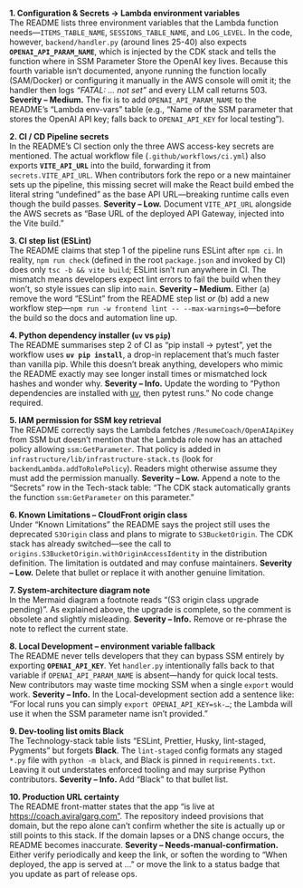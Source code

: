 **1. Configuration & Secrets → Lambda environment variables**  
The README lists three environment variables that the Lambda function needs—`ITEMS_TABLE_NAME`, `SESSIONS_TABLE_NAME`, and `LOG_LEVEL`. In the code, however, `backend/handler.py` (around lines 25-40) also expects **`OPENAI_API_PARAM_NAME`**, which is injected by the CDK stack and tells the function where in SSM Parameter Store the OpenAI key lives. Because this fourth variable isn’t documented, anyone running the function locally (SAM/Docker) or configuring it manually in the AWS console will omit it; the handler then logs _“FATAL: … not set”_ and every LLM call returns 503. **Severity – Medium.** The fix is to add `OPENAI_API_PARAM_NAME` to the README’s “Lambda env-vars” table (e.g., “Name of the SSM parameter that stores the OpenAI API key; falls back to `OPENAI_API_KEY` for local testing”).

**2. CI / CD Pipeline secrets**  
In the README’s CI section only the three AWS access-key secrets are mentioned. The actual workflow file (`.github/workflows/ci.yml`) also exports **`VITE_API_URL`** into the build, forwarding it from `secrets.VITE_API_URL`. When contributors fork the repo or a new maintainer sets up the pipeline, this missing secret will make the React build embed the literal string “undefined” as the base API URL—breaking runtime calls even though the build passes. **Severity – Low.** Document `VITE_API_URL` alongside the AWS secrets as “Base URL of the deployed API Gateway, injected into the Vite build.”

**3. CI step list (ESLint)**  
The README claims that step 1 of the pipeline runs ESLint after `npm ci`. In reality, `npm run check` (defined in the root `package.json` and invoked by CI) does only `tsc -b && vite build`; ESLint isn’t run anywhere in CI. The mismatch means developers expect lint errors to fail the build when they won’t, so style issues can slip into `main`. **Severity – Medium.** Either (a) remove the word “ESLint” from the README step list _or_ (b) add a new workflow step—`npm run -w frontend lint -- --max-warnings=0`—before the build so the docs and automation line up.

**4. Python dependency installer (`uv` vs `pip`)**  
The README summarises step 2 of CI as “pip install → pytest”, yet the workflow uses **`uv pip install`**, a drop-in replacement that’s much faster than vanilla pip. While this doesn’t break anything, developers who mimic the README exactly may see longer install times or mismatched lock hashes and wonder why. **Severity – Info.** Update the wording to “Python dependencies are installed with [uv](https://github.com/astral-sh/uv), then pytest runs.” No code change required.

**5. IAM permission for SSM key retrieval**  
The README correctly says the Lambda fetches `/ResumeCoach/OpenAIApiKey` from SSM but doesn’t mention that the Lambda role now has an attached policy allowing `ssm:GetParameter`. That policy is added in `infrastructure/lib/infrastructure-stack.ts` (look for `backendLambda.addToRolePolicy`). Readers might otherwise assume they must add the permission manually. **Severity – Low.** Append a note to the “Secrets” row in the Tech-stack table: “The CDK stack automatically grants the function `ssm:GetParameter` on this parameter.”

**6. Known Limitations – CloudFront origin class**  
Under “Known Limitations” the README says the project still uses the deprecated `S3Origin` class and plans to migrate to `S3BucketOrigin`. The CDK stack has already switched—see the call to `origins.S3BucketOrigin.withOriginAccessIdentity` in the distribution definition. The limitation is outdated and may confuse maintainers. **Severity – Low.** Delete that bullet or replace it with another genuine limitation.

**7. System-architecture diagram note**  
In the Mermaid diagram a footnote reads “(S3 origin class upgrade pending)”. As explained above, the upgrade is complete, so the comment is obsolete and slightly misleading. **Severity – Info.** Remove or re-phrase the note to reflect the current state.

**8. Local Development – environment variable fallback**  
The README never tells developers that they can bypass SSM entirely by exporting **`OPENAI_API_KEY`**. Yet `handler.py` intentionally falls back to that variable if `OPENAI_API_PARAM_NAME` is absent—handy for quick local tests. New contributors may waste time mocking SSM when a single `export` would work. **Severity – Info.** In the Local-development section add a sentence like: “For local runs you can simply `export OPENAI_API_KEY=sk-…`; the Lambda will use it when the SSM parameter name isn’t provided.”

**9. Dev-tooling list omits Black**  
The Technology-stack table lists “ESLint, Prettier, Husky, lint-staged, Pygments” but forgets **Black**. The `lint-staged` config formats any staged `*.py` file with `python -m black`, and Black is pinned in `requirements.txt`. Leaving it out understates enforced tooling and may surprise Python contributors. **Severity – Info.** Add “Black” to that bullet list.

**10. Production URL certainty**  
The README front-matter states that the app “is live at https://coach.aviralgarg.com”. The repository indeed provisions that domain, but the repo alone can’t confirm whether the site is actually up or still points to this stack. If the domain lapses or a DNS change occurs, the README becomes inaccurate. **Severity – Needs-manual-confirmation.** Either verify periodically and keep the link, or soften the wording to “When deployed, the app is served at …” or move the link to a status badge that you update as part of release ops.
